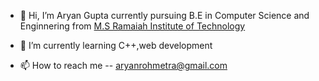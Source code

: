 - 👋 Hi, I’m Aryan Gupta currently pursuing B.E in Computer Science and Enginnering from [M.S Ramaiah Institute of Technology](https://msrit.edu/)
- 🌱 I’m currently learning C++,web development
  
- 📫 How to reach me -- aryanrohmetra@gmail.com


<!---
aryan-gupta-03/aryan-gupta-03 is a ✨ special ✨ repository because its `README.md` (this file) appears on your GitHub profile.
You can click the Preview link to take a look at your changes.
--->
